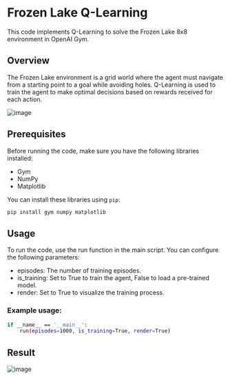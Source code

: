 # Frozen Lake Q-Learning

This code implements Q-Learning to solve the Frozen Lake 8x8 environment in OpenAI Gym.

## Overview

The Frozen Lake environment is a grid world where the agent must navigate from a starting point to a goal while avoiding holes. Q-Learning is used to train the agent to make optimal decisions based on rewards received for each action.

![image](https://github.com/krtkn-sky/frozenlake_8x8/assets/121655285/def02efb-1bf6-443a-b037-a4cdae7bd633)

## Prerequisites

Before running the code, make sure you have the following libraries installed:

- Gym
- NumPy
- Matplotlib

You can install these libraries using `pip`:

```bash
pip install gym numpy matplotlib
```
## Usage

To run the code, use the run function in the main script. You can configure the following parameters:

- episodes: The number of training episodes.
- is_training: Set to True to train the agent, False to load a pre-trained model.
- render: Set to True to visualize the training process.

### Example usage:

```bash
if __name__ == '__main__':
    run(episodes=1000, is_training=True, render=True)
```
## Result

![image](https://github.com/krtkn-sky/frozenlake_8x8/assets/121655285/75d507a9-574d-483a-8edb-083eff748184)
